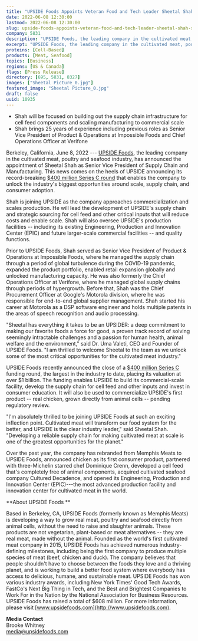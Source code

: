 ```yaml
---
title: "UPSIDE Foods Appoints Veteran Food and Tech Leader Sheetal Shah as Senior Vice President of Supply Chain & Manufacturing"
date: 2022-06-08 12:30:00
lastmod: 2022-06-08 12:30:00
slug: upside-foods-appoints-veteran-food-and-tech-leader-sheetal-shah-senior-vice-president
company: 5831
description: "UPSIDE Foods, the leading company in the cultivated meat, poultry and seafood industry, has announced the appointment of Sheetal Shah as Senior Vice President of Supply Chain and Manufacturing. This news comes on the heels of UPSIDE announcing its record-breaking $400 million Series C round that enables the company to unlock the industry’s biggest opportunities around scale, supply chain, and consumer adoption."
excerpt: "UPSIDE Foods, the leading company in the cultivated meat, poultry and seafood industry, has announced the appointment of Sheetal Shah as Senior Vice President of Supply Chain and Manufacturing. This news comes on the heels of UPSIDE announcing its record-breaking $400 million Series C round that enables the company to unlock the industry’s biggest opportunities around scale, supply chain, and consumer adoption."
proteins: [Cell-Based]
products: [Meat, Seafood]
topics: [Business]
regions: [US & Canada]
flags: [Press Release]
directory: [695, 5831, 8327]
images: ["Sheetal Picture_0.jpg"]
featured_image: "Sheetal Picture_0.jpg"
draft: false
uuid: 10935
---
```

-   Shah will be focused on building out the supply chain infrastructure
    for cell feed components and scaling manufacturing to commercial
    scale
-   Shah brings 25 years of experience including previous roles as
    Senior Vice President of Product & Operations at Impossible Foods
    and Chief Operations Officer at Verifone

Berkeley, California, June 8, 2022 --- [UPSIDE
Foods](https://upsidefoods.com/), the leading company in the cultivated
meat, poultry and seafood industry, has announced the appointment of
Sheetal Shah as Senior Vice President of Supply Chain and Manufacturing.
This news comes on the heels of UPSIDE announcing its record-breaking
[\$400 million Series C
round](https://www.prnewswire.com/news-releases/upside-foods-raises-a-400m-series-c-round-to-commercialize-cultivated-meat-at-scale-301529998.html)
that enables the company to unlock the industry's biggest opportunities
around scale, supply chain, and consumer adoption.

Shah is joining UPSIDE as the company approaches commercialization and
scales production. He will lead the development of UPSIDE's supply chain
and strategic sourcing for cell feed and other critical inputs that will
reduce costs and enable scale. Shah will also oversee UPSIDE's
production facilities -- including its existing Engineering, Production
and Innovation Center (EPIC) and future larger-scale commercial
facilities -- and quality functions.

Prior to UPSIDE Foods, Shah served as Senior Vice President of Product &
Operations at Impossible Foods, where he managed the supply chain
through a period of global turbulence during the COVID-19 pandemic,
expanded the product portfolio, enabled retail expansion globally and
unlocked manufacturing capacity. He was also formerly the Chief
Operations Officer at Verifone, where he managed global supply chains
through periods of hypergrowth. Before that, Shah was the Chief
Procurement Officer at Google's Motorola division, where he was
responsible for end-to-end global supplier management. Shah started his
career at Motorola as a DSP software engineer and holds multiple patents
in the areas of speech recognition and audio processing. 

"Sheetal has everything it takes to be an UPSIDER: a deep commitment to
making our favorite foods a force for good, a proven track record of
solving seemingly intractable challenges and a passion for human health,
animal welfare and the environment," said Dr. Uma Valeti, CEO and
Founder of UPSIDE Foods. "I am thrilled to welcome Sheetal to the team
as we unlock some of the most critical opportunities for the cultivated
meat industry."

UPSIDE Foods recently announced the close of a [\$400 million Series
C](https://www.prnewswire.com/news-releases/upside-foods-raises-a-400m-series-c-round-to-commercialize-cultivated-meat-at-scale-301529998.html)
funding round, the largest in the industry to date, placing its
valuation at over \$1 billion. The funding enables UPSIDE to build its
commercial-scale facility, develop the supply chain for cell feed and
other inputs and invest in consumer education. It will also be used to
commercialize UPSIDE's first product -- real chicken, grown directly
from animal cells -- pending regulatory review.

"I'm absolutely thrilled to be joining UPSIDE Foods at such an exciting
inflection point. Cultivated meat will transform our food system for the
better, and UPSIDE is the clear industry leader," said Sheetal Shah.
"Developing a reliable supply chain for making cultivated meat at scale
is one of the greatest opportunities for the planet."

Over the past year, the company has rebranded from Memphis Meats to
UPSIDE Foods, announced chicken as its first consumer product, partnered
with three-Michelin starred chef Dominique Crenn, developed a cell feed
that\'s completely free of animal components, acquired cultivated
seafood company Cultured Decadence, and opened its Engineering,
Production and Innovation Center (EPIC)---the most advanced production
facility and innovation center for cultivated meat in the world.

**About UPSIDE Foods **

Based in Berkeley, CA, UPSIDE Foods (formerly known as Memphis Meats) is
developing a way to grow real meat, poultry and seafood directly from
animal cells, without the need to raise and slaughter animals. These
products are not vegetarian, plant-based or meat alternatives \-- they
are real meat, made without the animal. Founded as the world\'s first
cultivated meat company in 2015, UPSIDE Foods has achieved numerous
industry-defining milestones, including being the first company to
produce multiple species of meat (beef, chicken and duck). The company
believes that people shouldn\'t have to choose between the foods they
love and a thriving planet, and is working to build a better food system
where everybody has access to delicious, humane, and sustainable meat.
UPSIDE Foods has won various industry awards, including New York Times\'
Good Tech Awards, FastCo\'s Next Big Thing in Tech, and the Best and
Brightest Companies to Work For in the Nation by the National
Association for Business Resources. UPSIDE Foods has raised a total of
\$608 million. For more information, please visit
[www.upsidefoods.com](http://www.upsidefoods.com).

**Media Contact**\
Brooke Whitney\
<media@upsidefoods.com>
